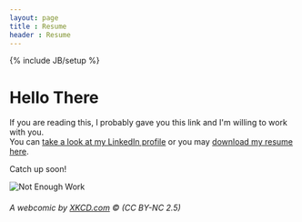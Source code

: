 ```yaml
---
layout: page
title : Resume
header : Resume
---
```

{% include JB/setup %}

# Hello There

If you are reading this, I probably gave you this link and I'm willing to work with you.<br>
You can [take a look at my LinkedIn profile](http://ph.linkedin.com/in/gianfaye/) or you may [download my resume here](/assets/docs/gian-faye-paguirigan-resume.pdf).

Catch up soon! <br>

![Not Enough Work](http://imgs.xkcd.com/comics/not_enough_work.png)

###### A webcomic by [XKCD.com](http://xkcd.com/554/) &copy; (CC BY-NC 2.5) 

